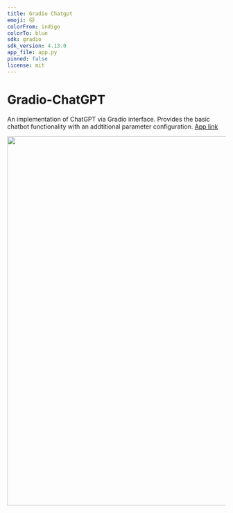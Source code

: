 ```yaml
---
title: Gradio Chatgpt
emoji: 🐱
colorFrom: indigo
colorTo: blue
sdk: gradio
sdk_version: 4.13.0
app_file: app.py
pinned: false
license: mit
---
```


# Gradio-ChatGPT

An implementation of ChatGPT via Gradio interface. Provides the basic chatbot functionality with an addtitional parameter configuration. [App link](https://huggingface.co/spaces/sukiboo/gradio-chatgpt)

<a href='url'><img src='https://github-production-user-asset-6210df.s3.amazonaws.com/38059493/296386668-7d8f4df0-d9ea-4e34-9048-89847d6a0532.png' width='850'></a>

